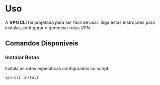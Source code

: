 # Uso

A **VPN CLI** foi projetada para ser fácil de usar. Siga estas instruções para instalar, configurar e gerenciar rotas VPN.

## Comandos Disponíveis

### Instalar Rotas
Instala as rotas específicas configuradas no script:

```bash
vpn-cli install